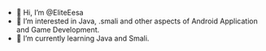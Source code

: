 - 👋 Hi, I’m @EliteEesa
- 👀 I’m interested in Java, .smali and other aspects of Android Application and Game Development.
- 🌱 I’m currently learning Java and Smali.

<!---
EliteEesa/EliteEesa is a ✨ special ✨ repository because its `README.md` (this file) appears on your GitHub profile.
You can click the Preview link to take a look at your changes.
--->
